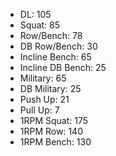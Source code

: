* DL: 105
*  Squat: 85
*  Row/Bench: 78
*  DB Row/Bench: 30
*  Incline Bench: 65
*  Incline DB Bench: 25
*  Military: 65
*  DB Military: 25
*  Push Up: 21
*  Pull Up: 7
*  1RPM Squat: 175
*  1RPM Row: 140
*  1RPM Bench: 130

